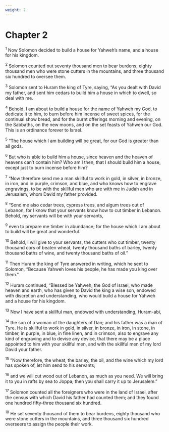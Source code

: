 ```yaml
---
weight: 2
---
```


# Chapter 2

<sup>1</sup> Now Solomon decided to build a house for Yahweh’s name, and a house for his kingdom. 

<sup>2</sup> Solomon counted out seventy thousand men to bear burdens, eighty thousand men who were stone cutters in the mountains, and three thousand six hundred to oversee them. 

<sup>3</sup> Solomon sent to Huram the king of Tyre, saying, “As you dealt with David my father, and sent him cedars to build him a house in which to dwell, so deal with me. 

<sup>4</sup> Behold, I am about to build a house for the name of Yahweh my God, to dedicate it to him, to burn before him incense of sweet spices, for the continual show bread, and for the burnt offerings morning and evening, on the Sabbaths, on the new moons, and on the set feasts of Yahweh our God. This is an ordinance forever to Israel. 

<sup>5</sup> “The house which I am building will be great, for our God is greater than all gods. 

<sup>6</sup> But who is able to build him a house, since heaven and the heaven of heavens can’t contain him? Who am I then, that I should build him a house, except just to burn incense before him? 

<sup>7</sup> “Now therefore send me a man skillful to work in gold, in silver, in bronze, in iron, and in purple, crimson, and blue, and who knows how to engrave engravings, to be with the skillful men who are with me in Judah and in Jerusalem, whom David my father provided. 

<sup>8</sup> “Send me also cedar trees, cypress trees, and algum trees out of Lebanon, for I know that your servants know how to cut timber in Lebanon. Behold, my servants will be with your servants, 

<sup>9</sup> even to prepare me timber in abundance; for the house which I am about to build will be great and wonderful. 

<sup>10</sup> Behold, I will give to your servants, the cutters who cut timber, twenty thousand cors of beaten wheat, twenty thousand baths of barley, twenty thousand baths of wine, and twenty thousand baths of oil.” 

<sup>11</sup> Then Huram the king of Tyre answered in writing, which he sent to Solomon, “Because Yahweh loves his people, he has made you king over them.” 

<sup>12</sup> Huram continued, “Blessed be Yahweh, the God of Israel, who made heaven and earth, who has given to David the king a wise son, endowed with discretion and understanding, who would build a house for Yahweh and a house for his kingdom. 

<sup>13</sup> Now I have sent a skillful man, endowed with understanding, Huram-abi, 

<sup>14</sup> the son of a woman of the daughters of Dan; and his father was a man of Tyre. He is skillful to work in gold, in silver, in bronze, in iron, in stone, in timber, in purple, in blue, in fine linen, and in crimson, also to engrave any kind of engraving and to devise any device, that there may be a place appointed to him with your skillful men, and with the skillful men of my lord David your father. 

<sup>15</sup> “Now therefore, the wheat, the barley, the oil, and the wine which my lord has spoken of, let him send to his servants; 

<sup>16</sup> and we will cut wood out of Lebanon, as much as you need. We will bring it to you in rafts by sea to Joppa; then you shall carry it up to Jerusalem.” 

<sup>17</sup> Solomon counted all the foreigners who were in the land of Israel, after the census with which David his father had counted them; and they found one hundred fifty-three thousand six hundred. 

<sup>18</sup> He set seventy thousand of them to bear burdens, eighty thousand who were stone cutters in the mountains, and three thousand six hundred overseers to assign the people their work. 


